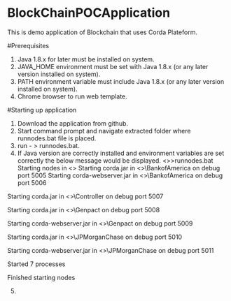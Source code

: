 # BlockChainPOCApplication
This is demo application of Blockchain that uses Corda Plateform.

#Prerequisites
1. Java 1.8.x for later must be installed on system.
2. JAVA_HOME environment must be set with Java 1.8.x (or any later version installed on system).
3. PATH environment variable must include Java 1.8.x (or any later version installed on system).
4. Chrome browser to run web template.

#Starting up application
1. Download the application from github.
2. Start command prompt and navigate extracted folder where runnodes.bat file is placed.
3. run - > runnodes.bat.
4. If Java version are correctly installed and environment variables are set correctly the below message would be displayed.
  <<location>>>runnodes.bat
  Starting nodes in <<location>>
  Starting corda.jar in <<location>>\BankofAmerica on debug port 5005
  Starting corda-webserver.jar in <<location>>\BankofAmerica on debug port 5006

  Starting corda.jar in <<location>>\Controller on debug port 5007

  Starting corda.jar in <<location>>\Genpact on debug port 5008

  Starting corda-webserver.jar in <<location>>\Genpact on debug port 5009

  Starting corda.jar in <<location>>\JPMorganChase on debug port 5010

  Starting corda-webserver.jar in <<location>>\JPMorganChase on debug port 5011

  Started 7 processes

  Finished starting nodes

5.  

